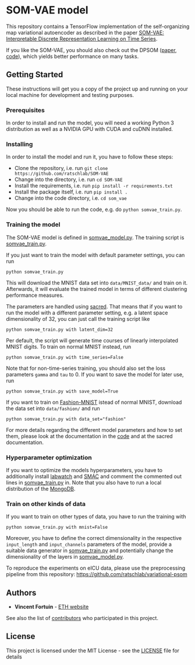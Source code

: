 # SOM-VAE model

This repository contains a TensorFlow implementation of the self-organizing map variational autoencoder as described in the paper [SOM-VAE: Interpretable Discrete Representation Learning on Time Series](https://arxiv.org/abs/1806.02199).

If you like the SOM-VAE, you should also check out the DPSOM ([paper](https://arxiv.org/abs/1910.01590), [code](https://github.com/ratschlab/dpsom)), which yields better performance on many tasks.

## Getting Started

These instructions will get you a copy of the project up and running on your local machine for development and testing purposes.

### Prerequisites

In order to install and run the model, you will need a working Python 3 distribution as well as a NVIDIA GPU with CUDA and cuDNN installed.

### Installing

In order to install the model and run it, you have to follow these steps:

* Clone the repository, i.e. run `git clone https://github.com/ratschlab/SOM-VAE`
* Change into the directory, i.e. run `cd SOM-VAE`
* Install the requirements, i.e. run `pip install -r requirements.txt`
* Install the package itself, i.e. run `pip install .`
* Change into the code directory, i.e. `cd som_vae`

Now you should be able to run the code, e.g. do `python somvae_train.py`.

### Training the model

The SOM-VAE model is defined in [somvae_model.py](som_vae/somvae_model.py).
The training script is [somvae_train.py](som_vae/somvae_train.py).

If you just want to train the model with default parameter settings, you can run

```
python somvae_train.py
```

This will download the MNIST data set into `data/MNIST_data/` and train on it. Afterwards, it will evaluate the trained model in terms of different clustering performance measures.

The parameters are handled using [sacred](https://github.com/IDSIA/sacred).
That means that if you want to run the model with a different parameter setting, e.g. a latent space dimensionality of 32, you can just call the training script like

```
python somvae_train.py with latent_dim=32
```

Per default, the script will generate time courses of linearly interpolated MNIST digits.
To train on normal MNIST instead, run

```
python somvae_train.py with time_series=False
```

Note that for non-time-series training, you should also set the loss parameters `gamma` and `tau` to 0.
If you want to save the model for later use, run

```
python somvae_train.py with save_model=True
```

If you want to train on [Fashion-MNIST](https://github.com/zalandoresearch/fashion-mnist) istead of normal MNIST, download the data set into `data/fashion/` and run

```
python somvae_train.py with data_set="fashion"
```

For more details regarding the different model parameters and how to set them, please look at the documentation in the [code](som_vae/somvae_train.py) and at the sacred documentation.

### Hyperparameter optimization

If you want to optimize the models hyperparameters, you have to additionally install [labwatch](https://github.com/automl/labwatch) and [SMAC](https://github.com/automl/SMAC3) and comment the commented out lines in [somvae_train.py](som_vae/somvae_train.py) in.
Note that you also have to run a local distribution of the [MongoDB](ihttps://www.mongodb.com/).

### Train on other kinds of data

If you want to train on other types of data, you have to run the training with

```
python somvae_train.py with mnist=False
```

Moreover, you have to define the correct dimensionality in the respective `input_length` and `input_channels` parameters of the model, provide a suitable data generator in [somvae_train.py](som_vae/somvae_train.py) and potentially change the dimensionality of the layers in [somvae_model.py](som_vae/somvae_model.py).

To reproduce the experiments on eICU data, please use the preprocessing pipeline from this repository: https://github.com/ratschlab/variational-psom

## Authors

* **Vincent Fortuin** - [ETH website](https://bmi.inf.ethz.ch/people/person/vincent-fortuin/)

See also the list of [contributors](https://github.com/ratschlab/SOM-VAE/contributors) who participated in this project.

## License

This project is licensed under the MIT License - see the [LICENSE](LICENSE.md) file for details

